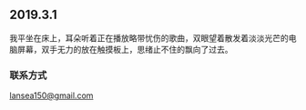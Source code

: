 ## 2019.3.1

  我平坐在床上，耳朵听着正在播放略带忧伤的歌曲，双眼望着散发着淡淡光芒的电脑屏幕，双手无力的放在触摸板上，思绪止不住的飘向了过去。

### 联系方式

<lansea150@gmail.com>
